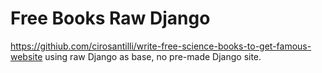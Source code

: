 # Free Books Raw Django

<https://githiub.com/cirosantilli/write-free-science-books-to-get-famous-website> using raw Django as base, no pre-made Django site.
